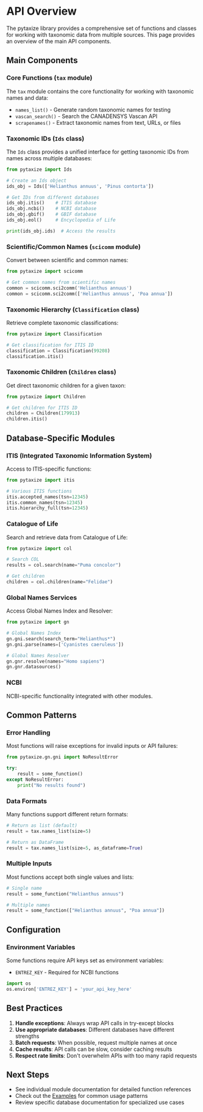 # API Overview

The pytaxize library provides a comprehensive set of functions and classes for working with taxonomic data from multiple sources. This page provides an overview of the main API components.

## Main Components

### Core Functions (`tax` module)

The `tax` module contains the core functionality for working with taxonomic names and data:

- `names_list()` - Generate random taxonomic names for testing
- `vascan_search()` - Search the CANADENSYS Vascan API
- `scrapenames()` - Extract taxonomic names from text, URLs, or files

### Taxonomic IDs (`Ids` class)

The `Ids` class provides a unified interface for getting taxonomic IDs from names across multiple databases:

```python
from pytaxize import Ids

# Create an Ids object
ids_obj = Ids(['Helianthus annuus', 'Pinus contorta'])

# Get IDs from different databases
ids_obj.itis()    # ITIS database
ids_obj.ncbi()    # NCBI database  
ids_obj.gbif()    # GBIF database
ids_obj.eol()     # Encyclopedia of Life

print(ids_obj.ids)  # Access the results
```

### Scientific/Common Names (`scicomm` module)

Convert between scientific and common names:

```python
from pytaxize import scicomm

# Get common names from scientific names
common = scicomm.sci2comm('Helianthus annuus')
common = scicomm.sci2comm(['Helianthus annuus', 'Poa annua'])
```

### Taxonomic Hierarchy (`Classification` class)

Retrieve complete taxonomic classifications:

```python
from pytaxize import Classification

# Get classification for ITIS ID
classification = Classification(99208)
classification.itis()
```

### Taxonomic Children (`Children` class)

Get direct taxonomic children for a given taxon:

```python
from pytaxize import Children

# Get children for ITIS ID
children = Children(179913)
children.itis()
```

## Database-Specific Modules

### ITIS (Integrated Taxonomic Information System)

Access to ITIS-specific functions:

```python
from pytaxize import itis

# Various ITIS functions
itis.accepted_names(tsn=12345)
itis.common_names(tsn=12345)
itis.hierarchy_full(tsn=12345)
```

### Catalogue of Life

Search and retrieve data from Catalogue of Life:

```python
from pytaxize import col

# Search COL
results = col.search(name="Puma concolor")

# Get children
children = col.children(name="Felidae")
```

### Global Names Services

Access Global Names Index and Resolver:

```python
from pytaxize import gn

# Global Names Index
gn.gni.search(search_term="Helianthus*")
gn.gni.parse(names=['Cyanistes caeruleus'])

# Global Names Resolver  
gn.gnr.resolve(names="Homo sapiens")
gn.gnr.datasources()
```

### NCBI

NCBI-specific functionality integrated with other modules.

## Common Patterns

### Error Handling

Most functions will raise exceptions for invalid inputs or API failures:

```python
from pytaxize.gn.gni import NoResultError

try:
    result = some_function()
except NoResultError:
    print("No results found")
```

### Data Formats

Many functions support different return formats:

```python
# Return as list (default)
result = tax.names_list(size=5)

# Return as DataFrame
result = tax.names_list(size=5, as_dataframe=True)
```

### Multiple Inputs

Most functions accept both single values and lists:

```python
# Single name
result = some_function("Helianthus annuus")

# Multiple names
result = some_function(["Helianthus annuus", "Poa annua"])
```

## Configuration

### Environment Variables

Some functions require API keys set as environment variables:

- `ENTREZ_KEY` - Required for NCBI functions

```python
import os
os.environ['ENTREZ_KEY'] = 'your_api_key_here'
```

## Best Practices

1. **Handle exceptions**: Always wrap API calls in try-except blocks
2. **Use appropriate databases**: Different databases have different strengths
3. **Batch requests**: When possible, request multiple names at once
4. **Cache results**: API calls can be slow, consider caching results
5. **Respect rate limits**: Don't overwhelm APIs with too many rapid requests

## Next Steps

- See individual module documentation for detailed function references
- Check out the [Examples](../examples/getting-started.md) for common usage patterns
- Review specific database documentation for specialized use cases
